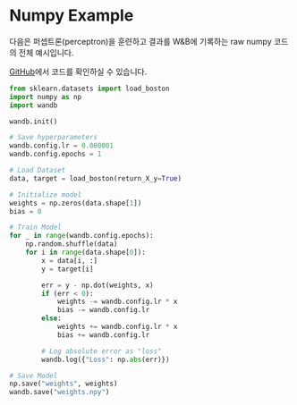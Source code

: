 # Numpy Example

다음은 퍼셉트론\(perceptron\)을 훈련하고 결과를 W&B에 기록하는 raw numpy 코드의 전체 예시입니다.

 [GitHub](https://github.com/wandb/examples/blob/master/examples/machine-learning/numpy-boston/train.py)에서 코드를 확인하실 수 있습니다.

```python
from sklearn.datasets import load_boston
import numpy as np
import wandb

wandb.init()

# Save hyperparameters
wandb.config.lr = 0.000001
wandb.config.epochs = 1

# Load Dataset
data, target = load_boston(return_X_y=True)

# Initialize model
weights = np.zeros(data.shape[1])
bias = 0

# Train Model
for _ in range(wandb.config.epochs):
    np.random.shuffle(data)
    for i in range(data.shape[0]):
        x = data[i, :]
        y = target[i]

        err = y - np.dot(weights, x)
        if (err < 0):
            weights -= wandb.config.lr * x 
            bias -= wandb.config.lr
        else:
            weights += wandb.config.lr * x
            bias += wandb.config.lr

        # Log absolute error as "loss"
        wandb.log({"Loss": np.abs(err)})

# Save Model
np.save("weights", weights)
wandb.save("weights.npy")
```

